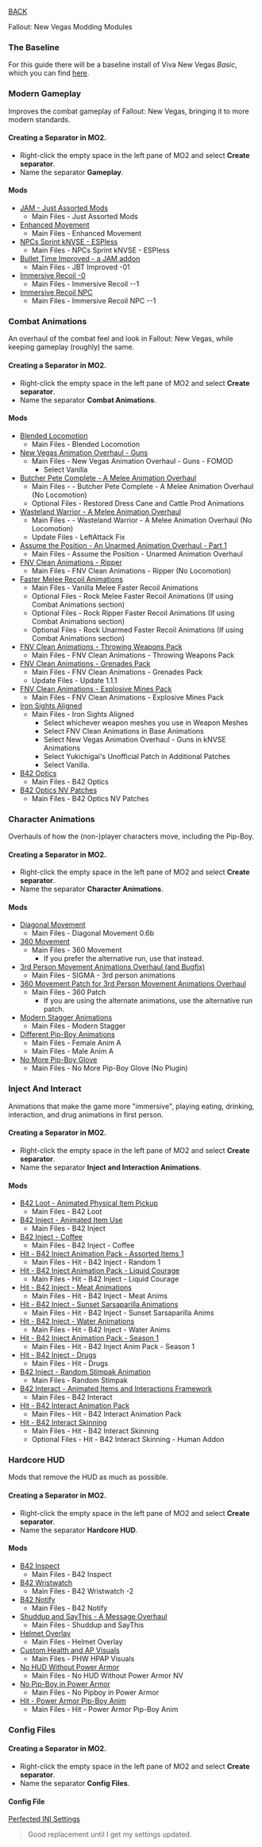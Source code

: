 
[BACK](..)

Fallout: New Vegas Modding Modules

### The Baseline

For this guide there will be a baseline install of Viva New Vegas *Basic*, which you can find [here](https://vivanewvegas.moddinglinked.com/).

### Modern Gameplay

Improves the combat gameplay of Fallout: New Vegas, bringing it to more modern standards.

#### Creating a Separator in MO2.

- Right-click the empty space in the left pane of MO2 and select **Create separator**.
- Name the separator **Gameplay**.

#### Mods

- [JAM - Just Assorted Mods](https://www.nexusmods.com/newvegas/mods/66666)
	- Main Files - Just Assorted Mods
- [Enhanced Movement](https://www.nexusmods.com/newvegas/mods/85459)
	- Main Files - Enhanced Movement
- [NPCs Sprint kNVSE - ESPless](https://www.nexusmods.com/newvegas/mods/83745)
	- Main Files - NPCs Sprint kNVSE - ESPless
- [Bullet Time Improved - a JAM addon](https://www.nexusmods.com/newvegas/mods/78324)
	- Main Files - JBT Improved -01
- [Immersive Recoil -0](https://www.nexusmods.com/newvegas/mods/61973)
	- Main Files - Immersive Recoil --1
- [Immersive Recoil NPC](https://www.nexusmods.com/newvegas/mods/69971)
	- Main Files - Immersive Recoil NPC --1

### Combat Animations

An overhaul of the combat feel and look in Fallout: New Vegas, while keeping gameplay (roughly) the same.

#### Creating a Separator in MO2.

- Right-click the empty space in the left pane of MO2 and select **Create separator**.
- Name the separator **Combat Animations**.

#### Mods

- [Blended Locomotion](https://www.nexusmods.com/newvegas/mods/79295)
	- Main Files - Blended Locomotion
- [New Vegas Animation Overhaul - Guns](https://www.nexusmods.com/newvegas/mods/86354)
	- Main Files - New Vegas Animation Overhaul - Guns - FOMOD
		- Select Vanilla
- [Butcher Pete Complete - A Melee Animation Overhaul](https://www.nexusmods.com/newvegas/mods/79146)
	- Main Files - - Butcher Pete Complete - A Melee Animation Overhaul (No Locomotion)
	- Optional Files - Restored Dress Cane and Cattle Prod Animations
- [Wasteland Warrior - A Melee Animation Overhaul](https://www.nexusmods.com/newvegas/mods/80277)
	- Main Files - - Wasteland Warrior - A Melee Animation Overhaul (No Locomotion)
	- Update Files - LeftAttack Fix
- [Assume the Position - An Unarmed Animation Overhaul - Part 1](https://www.nexusmods.com/newvegas/mods/86055)
	- Main Files - Assume the Position - Unarmed Animation Overhaul
- [FNV Clean Animations - Ripper](https://www.nexusmods.com/newvegas/mods/85887)
	- Main Files - FNV Clean Animations - Ripper (No Locomotion)
- [Faster Melee Recoil Animations](https://www.nexusmods.com/newvegas/mods/83694)
	- Main Files - Vanilla Melee Faster Recoil Animations
	- Optional Files - Rock Melee Faster Recoil Animations (If using Combat Animations section)
	- Optional Files - Rock Ripper Faster Recoil Animations (If using Combat Animations section)
	- Optional Files - Rock Unarmed Faster Recoil Animations (If using Combat Animations section)
- [FNV Clean Animations - Throwing Weapons Pack](https://www.nexusmods.com/newvegas/mods/81472)
	- Main Files - FNV Clean Animations - Throwing Weapons Pack
- [FNV Clean Animations - Grenades Pack](https://www.nexusmods.com/newvegas/mods/83735)
	- Main Files - FNV Clean Animations - Grenades Pack
	- Update Files - Update 1.1.1
- [FNV Clean Animations - Explosive Mines Pack](https://www.nexusmods.com/newvegas/mods/85242)
	- Main Files - FNV Clean Animations - Explosive Mines Pack
- [Iron Sights Aligned](https://www.nexusmods.com/newvegas/mods/81933)
	- Main Files - Iron Sights Aligned
		- Select whichever weapon meshes you use in Weapon Meshes
		- Select FNV Clean Animations in Base Animations
		- Select New Vegas Animation Overhaul - Guns in kNVSE Animations
		- Select Yukichigai's Unofficial Patch in Additional Patches
		- Select Vanilla.
- [B42 Optics](https://www.nexusmods.com/newvegas/mods/81641)
	- Main Files - B42 Optics
- [B42 Optics NV Patches](https://www.nexusmods.com/newvegas/mods/82136)
	- Main Files - B42 Optics NV Patches

### Character Animations

Overhauls of how the (non-)player characters move, including the Pip-Boy.

#### Creating a Separator in MO2.

- Right-click the empty space in the left pane of MO2 and select **Create separator**.
- Name the separator **Character Animations**.

#### Mods

- [Diagonal Movement](https://www.nexusmods.com/newvegas/mods/64333)
	- Main Files - Diagonal Movement 0.6b
- [360 Movement](https://www.nexusmods.com/newvegas/mods/71940)
	- Main Files - 360 Movement
		- If you prefer the alternative run, use that instead.
- [3rd Person Movement Animations Overhaul (and Bugfix)](https://www.nexusmods.com/newvegas/mods/80699)
	- Main Files - SIGMA - 3rd person animations
- [360 Movement Patch for 3rd Person Movement Animations Overhaul](https://www.nexusmods.com/newvegas/mods/80812)
	- Main Files - 360 Patch
		- If you are using the alternate animations, use the alternative run patch.
- [Modern Stagger Animations](https://www.nexusmods.com/newvegas/mods/80456)
	- Main Files - Modern Stagger
- [Different Pip-Boy Animations](https://www.nexusmods.com/newvegas/mods/75420)
	- Main Files - Female Anim A
	- Main Files - Male Anim A
- [No More Pip-Boy Glove](https://www.nexusmods.com/newvegas/mods/69258)
	- Main Files - No More Pip-Boy Glove (No Plugin)

### Inject And Interact

Animations that make the game more "immersive", playing eating, drinking, interaction, and drug animations in first person.

#### Creating a Separator in MO2.

- Right-click the empty space in the left pane of MO2 and select **Create separator**.
- Name the separator **Inject and Interaction Animations**.

#### Mods

- [B42 Loot - Animated Physical Item Pickup](https://www.nexusmods.com/newvegas/mods/82369)
	- Main Files - B42 Loot
- [B42 Inject - Animated Item Use](https://www.nexusmods.com/newvegas/mods/80437)
	- Main Files - B42 Inject
- [B42 Inject - Coffee](https://www.nexusmods.com/newvegas/mods/86213)
	- Main Files - B42 Inject - Coffee
- [Hit - B42 Inject Animation Pack - Assorted Items 1](https://www.nexusmods.com/newvegas/mods/84439)
	- Main Files - Hit - B42 Inject - Random 1
- [Hit - B42 Inject Animation Pack - Liquid Courage](https://www.nexusmods.com/newvegas/mods/85641)
	- Main Files - Hit - B42 Inject - Liquid Courage
- [Hit - B42 Inject - Meat Animations](https://www.nexusmods.com/newvegas/mods/83906)
	- Main Files - Hit - B42 Inject - Meat Anims
- [Hit - B42 Inject - Sunset Sarsaparilla Animations](https://www.nexusmods.com/newvegas/mods/83993)
	- Main Files - Hit - B42 Inject - Sunset Sarsaparilla Anims
- [Hit - B42 Inject - Water Animations](https://www.nexusmods.com/newvegas/mods/83812)
	- Main Files - Hit - B42 Inject - Water Anims
- [Hit - B42 Inject Animation Pack - Season 1](https://www.nexusmods.com/newvegas/mods/80531)
	- Main Files - Hit - B42 Inject Anim Pack - Season 1
- [Hit - B42 Inject - Drugs](https://www.nexusmods.com/newvegas/mods/83812)
	- Main Files - Hit - Drugs
- [B42 Inject - Random Stimpak Animation](https://www.nexusmods.com/newvegas/mods/80705)
	- Main Files - Random Stimpak
- [B42 Interact - Animated Items and Interactions Framework](https://www.nexusmods.com/newvegas/mods/83119)
	- Main Files - B42 Interact
- [Hit - B42 Interact Animation Pack](https://www.nexusmods.com/newvegas/mods/83096)
	- Main Files - Hit - B42 Interact Animation Pack
- [Hit - B42 Interact Skinning](https://www.nexusmods.com/newvegas/mods/83161)
	- Main Files - Hit - B42 Interact Skinning
	- Optional Files - Hit - B42 Interact Skinning - Human Addon

### Hardcore HUD

Mods that remove the HUD as much as possible.

#### Creating a Separator in MO2.

- Right-click the empty space in the left pane of MO2 and select **Create separator**.
- Name the separator **Hardcore HUD**.

#### Mods

- [B42 Inspect](https://www.nexusmods.com/newvegas/mods/71624)
	- Main Files - B42 Inspect
- [B42 Wristwatch](https://www.nexusmods.com/newvegas/mods/67890)
	- Main Files - B42 Wristwatch -2
- [B42 Notify](https://www.nexusmods.com/newvegas/mods/80085)
	- Main Files - B42 Notify
- [Shuddup and SayThis - A Message Overhaul](https://www.nexusmods.com/newvegas/mods/83666)
	- Main Files - Shuddup and SayThis
- [Helmet Overlay](https://www.nexusmods.com/newvegas/mods/67870)
	- Main Files - Helmet Overlay
- [Custom Health and AP Visuals](https://www.nexusmods.com/newvegas/mods/67696)
	- Main Files - PHW HPAP Visuals
- [No HUD Without Power Armor](https://www.nexusmods.com/newvegas/mods/79791)
	- Main Files - No HUD Without Power Armor NV
- [No Pip-Boy in Power Armor](https://www.nexusmods.com/newvegas/mods/66916)
	- Main Files - No Pipboy in Power Armor
- [Hit - Power Armor Pip-Boy Anim](https://www.nexusmods.com/newvegas/mods/84046)
	- Main Files - Hit - Power Armor Pip-Boy Anim

### Config Files

#### Creating a Separator in MO2.

- Right-click the empty space in the left pane of MO2 and select **Create separator**.
- Name the separator **Config Files**.

#### Config File

[Perfected INI Settings](https://www.nexusmods.com/newvegas/mods/85586)
> Good replacement until I get my settings updated.